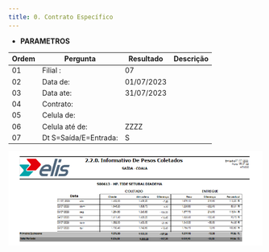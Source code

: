 ```yaml
---
title: 0. Contrato Específico
---
```


* **PARAMETROS**

Ordem  | Pergunta  | Resultado | Descrição
------- | ------- | --------   | --------
01   | Filial :|07 |
02   |Data de:|01/07/2023 |
03   |Data ate:|31/07/2023 |
04   |Contrato:| |
05   |Celula de:| |
06   |Celula até de:|ZZZZ |
07   |Dt S=Saída/E=Entrada:|S |

![Alt text](image.png)
